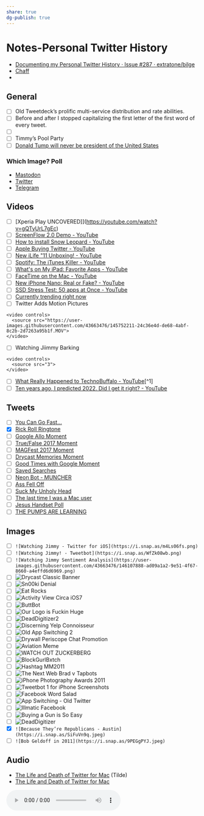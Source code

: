 ```yaml
---
share: true
dg-publish: true
---
```

# Notes-Personal Twitter History
[](David%20Blue's%20Twitter%20History)
- [Documenting my Personal Twitter History · Issue #287 · extratone/bilge](https://github.com/extratone/bilge/issues/287)
- [Chaff](https://write.as/chaff/david-blues-twitter-history)
- [](MomMilitia%20stuff)

## General
- [ ] Old Tweetdeck’s prolific multi-service distribution and rate abilities.
- [ ] Before and after I stopped capitalizing the first letter of the first word of every tweet.
- [ ] [](Austin's%20Webs%20Site%20Archive)
- [ ] Timmy’s Pool Party
- [ ] [Donald Tump will never be president of the United States](https://twitter.com/neoyokel/status/712292559058444288)

### Which Image? Poll
- [Mastodon](https://mastodon.social/@DavidBlue/107447317464499158)
- [Twitter](https://twitter.com/NeoYokel/status/1470862461628784647)
- [Telegram](https://t.me/extratone/9042)

## Videos

- [ ] [Xperia Play UNCOVERED]](https://youtube.com/watch?v=gQTyUrL7gEc)
- [ ] [ScreenFlow 2.0 Demo - YouTube](https://www.youtube.com/watch?v=MXxx2u3sSjQ)
- [ ] [How to install Snow Leopard - YouTube](https://www.youtube.com/watch?v=vdXsY-aY1eo)
- [ ] [Apple Buying Twitter - YouTube](https://www.youtube.com/watch?v=WpsAyeVzn5w)
- [ ] [New iLife "11 Unboxing! - YouTube](https://www.youtube.com/watch?v=Ab4K39kpFqs)
- [ ] [Spotify: The iTunes Killer - YouTube](https://www.youtube.com/watch?v=EiQgG0U-piw)
- [ ] [What's on My iPad: Favorite Apps - YouTube](https://www.youtube.com/watch?v=phySgcvDjX4)
- [ ] [FaceTime on the Mac - YouTube](https://www.youtube.com/watch?v=sLBs8dLyYbo)
- [ ] [New iPhone Nano: Real or Fake? - YouTube](https://www.youtube.com/watch?v=olDDnffKYuw)
- [ ] [SSD Stress Test: 50 apps at Once - YouTube](https://www.youtube.com/watch?v=xgCrnXfi1y4)
- [ ] [Currently trending right now](https://davidblue.wtf/video/trending.MOV)
- [ ] Twitter Adds Motion Pictures
```
<video controls>
  <source src="https://user-images.githubusercontent.com/43663476/145752211-24c36e4d-de68-4abf-8c2b-2d7263a95b1f.MOV">
</video>
```
- [ ] Watching Jiimmy Barking
```
<video controls>
  <source src="3">
</video>
```
- [ ] [What Really Happened to TechnoBuffalo - YouTube](https://www.youtube.com/watch?v=kTMHp-B5wEc)[^1]
- [ ] [Ten years ago, I predicted 2022. Did I get it right? - YouTube](https://www.youtube.com/watch?v=NYj3DnI81AQ&t=316s)
## Tweets
- [ ] [You Can Go Fast…](https://twitter.com/neoyokel/status/666726242675101697)
- [x] [Rick Roll Ringtone](https://twitter.com/neoyokel/status/7775103604)
- [ ] [Google Allo Moment](https://twitter.com/i/events/785522167714766848)
- [ ] [True/False 2017 Moment](https://twitter.com/i/events/781963844532920320)
- [ ] [MAGFest 2017 Moment](https://twitter.com/i/events/840282289049391104)
- [ ] [Drycast Memories Moment](https://twitter.com/i/events/789792690292400128)
- [ ] [Good Times with Google Moment](https://twitter.com/i/events/997999016678866944)
- [ ] [Saved Searches](https://twitter.com/neoyokel/status/1374939906179497987)
- [ ] [Neon Bot - MUNCHER](https://twitter.com/NixieBot/status/706420541792657408)
- [ ] [Ass Fell Off](https://twitter.com/ChetMunch/status/521530899507073024r54)
- [ ] [Suck My Unholy Head](https://twitter.com/ChetMunch/status/702119731059240960)
- [ ] [The last time I was a Mac user](https://twitter.com/NeoYokel/status/1480490353245528069)
- [ ] [Jesus Handset Poll](https://twitter.com/NeoYokel/status/825951279910440960)
- [ ] [THE PUMPS ARE LEARNING](https://twitter.com/GasStationMemes/status/812138830933331968)

## Images
- [ ] `![Watching Jimmy - Twitter for iOS](https://i.snap.as/m4Ls06fs.png)`
- [ ] `![Watching Jimmy! - Tweetbot](https://i.snap.as/WfZk08wb.png)`
- [ ] `![Watching Jimmy Sentiment Analysis](https://user-images.githubusercontent.com/43663476/146107888-ad09a1a2-9e51-4f67-8660-a4effd6d6969.png)`
- [ ] ![Drycast Classic Banner](https://i.snap.as/Vy46eZzP.png)
- [ ] ![Sn00ki Denial](https://i.snap.as/gYZ9piaG.png)
- [ ] ![Eat Rocks](https://i.snap.as/R2Yg7CcX.jpeg)
- [ ] ![Activity View Circa iOS7](https://i.snap.as/RZD3eKn3.png)
- [ ] ![ButtBot](https://i.snap.as/uDIsssMI.png)
- [ ] ![Our Logo is Fuckin Huge](https://i.snap.as/ccLFQrUy.jpeg)
- [ ] ![DeadDigitizer2](https://i.snap.as/GIC9TVzE.png)
- [ ] ![Discerning Yelp Connoisseur ](https://i.snap.as/K2E9UV7S.png)
- [ ] ![Old App Switching 2](https://i.snap.as/TV4k4bJB.png)
- [ ] ![Drywall Periscope Chat Promotion](https://i.snap.as/ORaFin1O.png)
- [ ] ![Aviation Meme](https://i.snap.as/gPrp17Bx.png)
- [ ] ![WATCH OUT ZUCKERBERG](https://i.snap.as/8H9ok3F2.png)
- [ ] ![BlockGurlBxtch](https://i.snap.as/ziKiAFLI.jpeg)
- [ ] ![Hashtag MM2011](https://i.snap.as/m8ZQobNw.png)
- [ ] ![The Next Web Brad v Tapbots](https://i.snap.as/1p1Te0W1.jpeg)
- [ ] ![iPhone Photography Awards 2011](https://i.snap.as/fsvI2SE7.jpeg)
- [ ] ![Tweetbot 1 for iPhone Screenshots](https://i.snap.as/xTiFR73e.jpeg)
- [ ] ![Facebook Word Salad](https://i.snap.as/tmpGfz5P.png)
- [ ] ![App Switching - Old Twitter](https://i.snap.as/gc58FHe1.png)
- [ ] ![Illmatic Facebook](https://i.snap.as/xPRB157k.jpeg)
- [ ] ![Buying a Gun is So Easy](https://i.snap.as/Ood9xT32.png)
- [ ] ![DeadDigitizer](https://i.snap.as/HIvLIU9A.png)
- [x] `![Because They’re Republicans - Austin](https://i.snap.as/SiFuVn9q.jpeg)`
- [ ] `![Bob Geldoff in 2011](https://i.snap.as/9PEGgPYJ.jpeg)`

## Audio
- [The Life and Death of Twitter for Mac](https://tilde.town/~extratone/audio/twitterformac-gwoober.mp3) (Tilde)
- [The Life and Death of Twitter for Mac](https://davidblue.wtf/audio/twitterformac-gwoober.mp3)

<audio controls>
  <source src="https://davidblue.wtf/audio/twitterformac-gwoober.mp3">
</audio>